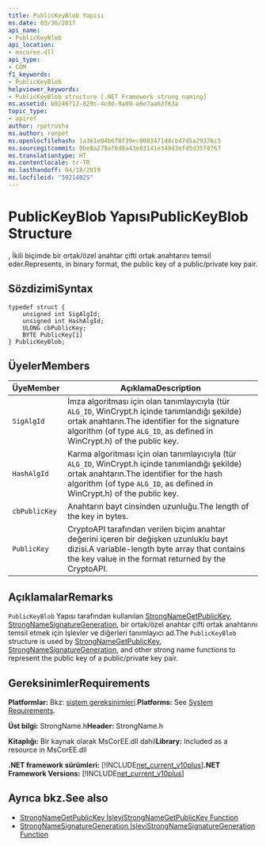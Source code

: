 ```yaml
---
title: PublicKeyBlob Yapısı
ms.date: 03/30/2017
api_name:
- PublicKeyBlob
api_location:
- mscoree.dll
api_type:
- COM
f1_keywords:
- PublicKeyBlob
helpviewer_keywords:
- PublicKeyBlob structure [.NET Framework strong naming]
ms.assetid: b9240712-829c-4c8d-9a09-a6e7aa63f63a
topic_type:
- apiref
author: rpetrusha
ms.author: ronpet
ms.openlocfilehash: 1a361e04b6f8f39ec0083471d8cb47d5a29376c5
ms.sourcegitcommit: 0be8a279af6d8a43e03141e349d3efd5d35f8767
ms.translationtype: HT
ms.contentlocale: tr-TR
ms.lasthandoff: 04/18/2019
ms.locfileid: "59214825"
---
```

# <a name="publickeyblob-structure"></a><span data-ttu-id="5f87a-102">PublicKeyBlob Yapısı</span><span class="sxs-lookup"><span data-stu-id="5f87a-102">PublicKeyBlob Structure</span></span>
<span data-ttu-id="5f87a-103">, İkili biçimde bir ortak/özel anahtar çifti ortak anahtarını temsil eder.</span><span class="sxs-lookup"><span data-stu-id="5f87a-103">Represents, in binary format, the public key of a public/private key pair.</span></span>  
  
## <a name="syntax"></a><span data-ttu-id="5f87a-104">Sözdizimi</span><span class="sxs-lookup"><span data-stu-id="5f87a-104">Syntax</span></span>  
  
```  
typedef struct {  
    unsigned int SigAlgId;  
    unsigned int HashAlgId;  
    ULONG cbPublicKey;  
    BYTE PublicKey[1]  
} PublicKeyBlob;   
```  
  
## <a name="members"></a><span data-ttu-id="5f87a-105">Üyeler</span><span class="sxs-lookup"><span data-stu-id="5f87a-105">Members</span></span>  
  
|<span data-ttu-id="5f87a-106">Üye</span><span class="sxs-lookup"><span data-stu-id="5f87a-106">Member</span></span>|<span data-ttu-id="5f87a-107">Açıklama</span><span class="sxs-lookup"><span data-stu-id="5f87a-107">Description</span></span>|  
|------------|-----------------|  
|`SigAlgId`|<span data-ttu-id="5f87a-108">İmza algoritması için olan tanımlayıcıyla (tür `ALG_ID`, WinCrypt.h içinde tanımlandığı şekilde) ortak anahtarın.</span><span class="sxs-lookup"><span data-stu-id="5f87a-108">The identifier for the signature algorithm (of type `ALG_ID`, as defined in WinCrypt.h) of the public key.</span></span>|  
|`HashAlgId`|<span data-ttu-id="5f87a-109">Karma algoritması için olan tanımlayıcıyla (tür `ALG_ID`, WinCrypt.h içinde tanımlandığı şekilde) ortak anahtarın.</span><span class="sxs-lookup"><span data-stu-id="5f87a-109">The identifier for the hash algorithm (of type `ALG_ID`, as defined in WinCrypt.h) of the public key.</span></span>|  
|`cbPublicKey`|<span data-ttu-id="5f87a-110">Anahtarın bayt cinsinden uzunluğu.</span><span class="sxs-lookup"><span data-stu-id="5f87a-110">The length of the key in bytes.</span></span>|  
|`PublicKey`|<span data-ttu-id="5f87a-111">CryptoAPI tarafından verilen biçim anahtar değerini içeren bir değişken uzunluklu bayt dizisi.</span><span class="sxs-lookup"><span data-stu-id="5f87a-111">A variable-length byte array that contains the key value in the format returned by the CryptoAPI.</span></span>|  
  
## <a name="remarks"></a><span data-ttu-id="5f87a-112">Açıklamalar</span><span class="sxs-lookup"><span data-stu-id="5f87a-112">Remarks</span></span>  
 <span data-ttu-id="5f87a-113">`PublicKeyBlob` Yapısı tarafından kullanılan [StrongNameGetPublicKey](../../../../docs/framework/unmanaged-api/strong-naming/strongnamegetpublickey-function.md), [StrongNameSignatureGeneration](../../../../docs/framework/unmanaged-api/strong-naming/strongnamesignaturegeneration-function.md), bir ortak/özel anahtar çifti ortak anahtarını temsil etmek için İşlevler ve diğerleri tanımlayıcı ad.</span><span class="sxs-lookup"><span data-stu-id="5f87a-113">The `PublicKeyBlob` structure is used by [StrongNameGetPublicKey](../../../../docs/framework/unmanaged-api/strong-naming/strongnamegetpublickey-function.md), [StrongNameSignatureGeneration](../../../../docs/framework/unmanaged-api/strong-naming/strongnamesignaturegeneration-function.md), and other strong name functions to represent the public key of a public/private key pair.</span></span>  
  
## <a name="requirements"></a><span data-ttu-id="5f87a-114">Gereksinimler</span><span class="sxs-lookup"><span data-stu-id="5f87a-114">Requirements</span></span>  
 <span data-ttu-id="5f87a-115">**Platformlar:** Bkz: [sistem gereksinimleri](../../../../docs/framework/get-started/system-requirements.md).</span><span class="sxs-lookup"><span data-stu-id="5f87a-115">**Platforms:** See [System Requirements](../../../../docs/framework/get-started/system-requirements.md).</span></span>  
  
 <span data-ttu-id="5f87a-116">**Üst bilgi:** StrongName.h</span><span class="sxs-lookup"><span data-stu-id="5f87a-116">**Header:** StrongName.h</span></span>  
  
 <span data-ttu-id="5f87a-117">**Kitaplığı:** Bir kaynak olarak MsCorEE.dll dahil</span><span class="sxs-lookup"><span data-stu-id="5f87a-117">**Library:** Included as a resource in MsCorEE.dll</span></span>  
  
 <span data-ttu-id="5f87a-118">**.NET framework sürümleri:** [!INCLUDE[net_current_v10plus](../../../../includes/net-current-v10plus-md.md)]</span><span class="sxs-lookup"><span data-stu-id="5f87a-118">**.NET Framework Versions:** [!INCLUDE[net_current_v10plus](../../../../includes/net-current-v10plus-md.md)]</span></span>  
  
## <a name="see-also"></a><span data-ttu-id="5f87a-119">Ayrıca bkz.</span><span class="sxs-lookup"><span data-stu-id="5f87a-119">See also</span></span>

- [<span data-ttu-id="5f87a-120">StrongNameGetPublicKey İşlevi</span><span class="sxs-lookup"><span data-stu-id="5f87a-120">StrongNameGetPublicKey Function</span></span>](../../../../docs/framework/unmanaged-api/strong-naming/strongnamegetpublickey-function.md)
- [<span data-ttu-id="5f87a-121">StrongNameSignatureGeneration İşlevi</span><span class="sxs-lookup"><span data-stu-id="5f87a-121">StrongNameSignatureGeneration Function</span></span>](../../../../docs/framework/unmanaged-api/strong-naming/strongnamesignaturegeneration-function.md)
